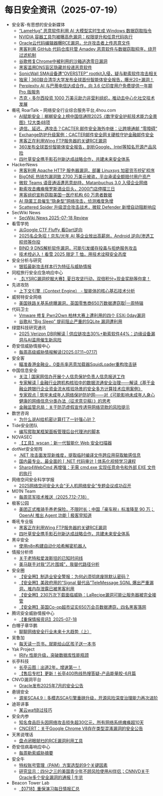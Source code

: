 # 每日安全资讯（2025-07-19）

- 安全客-有思想的安全新媒体
  - [“LameHug” 恶意软件利用 AI 大模型实时生成 Windows 数据窃取指令](https://www.anquanke.com/post/id/310220)
  - [NVIDIA 容器工具包被曝高危漏洞：权限提升和任意代码执行](https://www.anquanke.com/post/id/310219)
  - [Oracle云代码编辑器曝RCE漏洞，允许攻击者上传恶意文件](https://www.anquanke.com/post/id/310236)
  - [黑客利用 GitHub 代码仓库托管 Amadey 恶意软件与数据窃取程序，绕开过滤机制](https://www.anquanke.com/post/id/310230)
  - [谷歌修复Chrome中被利用的沙箱逃逸零日漏洞](https://www.anquanke.com/post/id/310244)
  - [黑客滥用DNS盲区隐藏并投递恶意软件](https://www.anquanke.com/post/id/310251)
  - [SonicWall SMA设备遭“OVERSTEP” rootkit入侵，疑与勒索软件攻击相关](https://www.anquanke.com/post/id/310256)
  - [独家 | 360联合清华大学发布全球首份智能体安全报告，曝光20+漏洞！](https://www.anquanke.com/post/id/310267)
  - [Perplexity AI 与巴蒂电信达成合作，向 3.6 亿印度用户免费提供一年期 Pro 版服务](https://www.anquanke.com/post/id/310264)
  - [杰克・多尔西投资 1000 万美元助力非营利组织，推动去中心化社交技术发展](https://www.anquanke.com/post/id/310278)
- 嘶吼 RoarTalk – 网络安全行业综合服务平台,4hou.com
  - [AI赋能安全｜梆梆安全上榜中国信通院2025《数字安全护航技术能力全景图》12大类48项](https://www.4hou.com/posts/1MOR)
  - [退信、延迟、遇攻击？CACTER 邮件安全海外中继：让跨境通邮 “零障碍”](https://www.4hou.com/posts/ZgxJ)
  - [Exchange防护升级案例：CACTER邮件安全网关硬核守护金融邮件安全](https://www.4hou.com/posts/PGkw)
  - [黑客正在利用Wing FTP服务器的关键RCE漏洞](https://www.4hou.com/posts/NGg6)
  - [360发布全球首份智能体安全报告，剖析Google、Intel等知名开源产品风险](https://www.4hou.com/posts/XPvW)
  - [四叶草安全携手影石创新达成战略合作，共建未来安全体系](https://www.4hou.com/posts/W1rJ)
- HackerNews
  - [黑客利用 Apache HTTP 服务器漏洞，部署 Linuxsys 加密货币挖矿程序](https://hackernews.cc/archives/59826)
  - [​​BigONE 热钱包漏洞致 2700 万美元被盗，平台承诺全额赔付用户资产​](https://hackernews.cc/archives/59824)
  - [微软 Teams 语音通话遭恶意劫持，Matanbuchus 3.0 入侵企业网络​](https://hackernews.cc/archives/59821)
  - [勒索攻击瘫痪俄罗斯酒业巨头，2000门店停摆三日](https://hackernews.cc/archives/59817)
  - [黑客组织宣称窃取美国一医疗机构 60 万患者数据](https://hackernews.cc/archives/59815)
  - [AI 隐匿工具催生“隐身型”网络攻击，侦测难度急增​](https://hackernews.cc/archives/59813)
  - [Scattered Spider 升级混合攻击战术，微软 Defender 新增自动阻断响应​](https://hackernews.cc/archives/59811)
- SecWiki News
  - [SecWiki News 2025-07-18 Review](http://www.sec-wiki.com/?2025-07-18)
- 看雪学苑
  - [从Google CTF Fluffy 看Dart逆向](https://mp.weixin.qq.com/s?__biz=MjM5NTc2MDYxMw==&mid=2458597375&idx=1&sn=d8530b8ef30dcbade7a8ba275f18984b)
  - [2025名企急招！京东/光年 AI 等企业放出高薪岗，Android 逆向/渗透工程师等你投](https://mp.weixin.qq.com/s?__biz=MjM5NTc2MDYxMw==&mid=2458597375&idx=2&sn=39907f0e31fd635e3436b8ae1a3963ce)
  - [BIND 9 DNS解析软件漏洞，可能引发缓存投毒与拒绝服务攻击](https://mp.weixin.qq.com/s?__biz=MjM5NTc2MDYxMw==&mid=2458597375&idx=3&sn=932fa7865bd708b7031df174772567e5)
  - [技术控必入！看雪 2025 限定 T 恤，用技术诠释安全态度](https://mp.weixin.qq.com/s?__biz=MjM5NTc2MDYxMw==&mid=2458597375&idx=4&sn=4a97a53710fa8c326f810daff4f65fed)
- 安全分析与研究
  - [银狐最新攻击样本行为特征与威胁情报](https://mp.weixin.qq.com/s?__biz=MzA4ODEyODA3MQ==&mid=2247492826&idx=1&sn=838afc6d9839bdd3a6bd8ec5c8030404)
- 同程旅行安全应急响应中心
  - [【LYSRC漏洞挖掘大赛】夏日攻坚行动，双倍积分+现金奖励等你拿！](https://mp.weixin.qq.com/s?__biz=MzI4MzI4MDg1NA==&mid=2247485300&idx=1&sn=12af35651ea2aa886ca0cb33d243f0b1)
- 先进攻防
  - [上下文引擎（Context Engine） - 智能体的核心基石技术分析](https://mp.weixin.qq.com/s?__biz=MzI1MDA1MjcxMw==&mid=2649908590&idx=1&sn=b2dd00bccf27476ce556d0ceec6acc27)
- 威努特安全网络
  - [美国铁路关基系统曝漏洞，英国零售商650万数据遭窃取|一周特辑](https://mp.weixin.qq.com/s?__biz=MzAwNTgyODU3NQ==&mid=2651134417&idx=1&sn=1c647891bc2a1a3fc76593fb82274590)
- 代码卫士
  - [Vmware 修复 Pwn2Own 柏林大赛上遭利用的四个 ESXi 0day漏洞](https://mp.weixin.qq.com/s?__biz=MzI2NTg4OTc5Nw==&mid=2247523602&idx=1&sn=3ec9fd59b332276a13eb21d88cdd9217)
  - [谷歌AI “Big Sleep” 提前阻止严重的SQLite 漏洞遭利用](https://mp.weixin.qq.com/s?__biz=MzI2NTg4OTc5Nw==&mid=2247523602&idx=2&sn=c7cc15872799f6b7c9dcee62f1ced6e6)
- 绿盟科技研究通讯
  - [2025 Verizon DBIR解读 |  供应链攻击30%+勒索软件44%：边缘设备漏洞与AI滥用催生新风险](https://mp.weixin.qq.com/s?__biz=MzIyODYzNTU2OA==&mid=2247498996&idx=1&sn=a52abe5d42325669cf592bee26abf77a)
- 奇安信威胁情报中心
  - [每周高级威胁情报解读(2025.07.11~07.17)](https://mp.weixin.qq.com/s?__biz=MzI2MDc2MDA4OA==&mid=2247515347&idx=1&sn=6f41a84fdbaed95d852803c7b4c38416)
- 安全客
  - [瞄准香港金融业，0查杀率恶意加载器SquidLoader重构攻击链](https://mp.weixin.qq.com/s?__biz=MzA5ODA0NDE2MA==&mid=2649788814&idx=1&sn=533f485c9a99f3ceeef3bb987ec0c9f0)
- 中国信息安全
  - [关注 | 国家网信办开展个人信息保护负责人信息报送工作](https://mp.weixin.qq.com/s?__biz=MzA5MzE5MDAzOA==&mid=2664245766&idx=1&sn=39bb155a197ae55e89e3966e42638fc6)
  - [专家解读 | 金融行业跨机构核验中的数据流通安全治理——解读《基于金融业跨银行企业资金流水核验场景的安全多方计算技术应用案例》](https://mp.weixin.qq.com/s?__biz=MzA5MzE5MDAzOA==&mid=2664245766&idx=2&sn=bccfbab00d50b8172b2c24af54a0fd1c)
  - [专家观点 | 筑牢未成年人网络保护防护网——对《可能影响未成年人身心健康的网络信息分类办法（征求意见稿）》的思考](https://mp.weixin.qq.com/s?__biz=MzA5MzE5MDAzOA==&mid=2664245766&idx=3&sn=5df69aa6323adb01697de9ac2a734677)
  - [金融监管总局：关于防范虚假宣传诱导网络贷款的风险提示](https://mp.weixin.qq.com/s?__biz=MzA5MzE5MDAzOA==&mid=2664245766&idx=4&sn=5836b61044318d36d5d3bf2786c6c95f)
- 数世咨询
  - [为什么说AI给机密计算打了一针强心针？](https://mp.weixin.qq.com/s?__biz=MzkxNzA3MTgyNg==&mid=2247539599&idx=1&sn=e9832a45a60f62117e499459a092742e)
- Tide安全团队
  - [编写爬取某框架面板管理后台代理池的脚本](https://mp.weixin.qq.com/s?__biz=Mzg2NTA4OTI5NA==&mid=2247521573&idx=1&sn=b6ecc2a624134cb1d3acb7e263be0bb2)
- NOVASEC
  - [【工具】wscan：新一代智能化 Web 安全扫描器](https://mp.weixin.qq.com/s?__biz=MzUzODU3ODA0MA==&mid=2247490677&idx=1&sn=05b5b37d08ac970c5ece3229ceee556c)
- dotNet安全矩阵
  - [.NET 攻击面发现新维度，提取临时编译文件跨应用获取敏感信息](https://mp.weixin.qq.com/s?__biz=MzUyOTc3NTQ5MA==&mid=2247500111&idx=1&sn=032bf6b43864c2cfe7a14421700626a0)
  - [国内最专业、最全面的 [ .NET 代码审计 ] 体系化视频学习课程](https://mp.weixin.qq.com/s?__biz=MzUyOTc3NTQ5MA==&mid=2247500111&idx=2&sn=d1def2da53fdae4549285565275f679d)
  - [Sharp4WebCmd 再增强：无需 cmd.exe 实现任意命令和外部 EXE 文件的执行](https://mp.weixin.qq.com/s?__biz=MzUyOTc3NTQ5MA==&mid=2247500111&idx=3&sn=1cb28c8d265494f6fb3a1c26846680b0)
- 网络空间安全科学学报
  - [2025网络空间安全大会“无人机网络安全”专题会议成功召开](https://mp.weixin.qq.com/s?__biz=MzI0NjU2NDMwNQ==&mid=2247505728&idx=1&sn=19798a93ab18bb78e87d8c1e8ab28030)
- M01N Team
  - [每周蓝军技术推送（2025.7.12-7.18）](https://mp.weixin.qq.com/s?__biz=MzkyMTI0NjA3OA==&mid=2247494285&idx=1&sn=4f3ebd4e9e76633febe874fa2082d0f6)
- 极客公园
  - [美团正式推骑手养老保险，不限时长；中国「豪车税」标准降至 90 万；OpenAI 推出 Agent 功能 | 极客早知道](https://mp.weixin.qq.com/s?__biz=MTMwNDMwODQ0MQ==&mid=2653083037&idx=1&sn=9eb0fc6b29d2c76195585854fae64c2d)
- 嘶吼专业版
  - [黑客正在利用Wing FTP服务器的关键RCE漏洞](https://mp.weixin.qq.com/s?__biz=MzI0MDY1MDU4MQ==&mid=2247583863&idx=1&sn=247a5ef8a5281ed71aa75625259ef035)
  - [四叶草安全携手影石创新达成战略合作，共建未来安全体系](https://mp.weixin.qq.com/s?__biz=MzI0MDY1MDU4MQ==&mid=2247583863&idx=2&sn=eba6ef31b6b5b92c97f0064d4df791d7)
- 黑伞安全
  - [使用n8n构建自动化哈希解密机器人](https://mp.weixin.qq.com/s?__biz=MzU0MzkzOTYzOQ==&mid=2247489862&idx=1&sn=4ef4af9c5845b95cb72da961eb0edfa7)
- 情报分析师
  - [关于老特和爱泼斯坦的已知时间线](https://mp.weixin.qq.com/s?__biz=MzA3Mjc1MTkwOA==&mid=2650561809&idx=1&sn=671e63b5bd5b17c800191b3f755ff86d)
  - [美马联手对我“芯片围城”，我替代路径分析](https://mp.weixin.qq.com/s?__biz=MzA3Mjc1MTkwOA==&mid=2650561809&idx=2&sn=c2907ce1e301ada1ac90f892c271ff77)
- 安全圈
  - [【安全圈】制造业安全警报：为何必须彻底废除默认密码？](https://mp.weixin.qq.com/s?__biz=MzIzMzE4NDU1OQ==&mid=2652070714&idx=1&sn=ccd1231536a99cc8c6648c5aaf2470c1)
  - [【安全圈】美政府用的“Signal 替代品”TeleMessage SGNL 爆出严重漏洞，堆内存泄露已被黑客利用](https://mp.weixin.qq.com/s?__biz=MzIzMzE4NDU1OQ==&mid=2652070714&idx=2&sn=49209de3fb35fbb8e54342a5c92305c5)
  - [【安全圈】230万次下载面临威胁：LaRecipe漏洞可能让服务器被完全接管](https://mp.weixin.qq.com/s?__biz=MzIzMzE4NDU1OQ==&mid=2652070714&idx=3&sn=bbdd11d7e9a7fce59dacff4dec6304db)
  - [【安全圈】英国Co-op超市证实650万会员数据遭窃，四名黑客落网](https://mp.weixin.qq.com/s?__biz=MzIzMzE4NDU1OQ==&mid=2652070714&idx=4&sn=59ab7d07c936d969e09f9de15896e102)
- 腾讯安全威胁情报中心
  - [【重保情报资讯】2025-07-18](https://mp.weixin.qq.com/s?__biz=MzI5ODk3OTM1Ng==&mid=2247510556&idx=1&sn=c2add6e35be740ebe436edfe1768860b)
- 白帽子章华鹏
  - [聊聊网络安全行业未来十大趋势（上）](https://mp.weixin.qq.com/s?__biz=MzIyOTAxOTYwMw==&mid=2650237273&idx=1&sn=99f71d714bb1cf09694e4587c1d02c26)
- 吴鲁加
  - [每天读一页书，就能给山区孩子送一本书](https://mp.weixin.qq.com/s?__biz=Mzg5NDY4ODM1MA==&mid=2247485572&idx=1&sn=8f4bbe6d8ee4ed059fb445123cd5f97a)
- Yak Project
  - [IRify 性能升级，突破数据库性能瓶颈](https://mp.weixin.qq.com/s?__biz=Mzk0MTM4NzIxMQ==&mid=2247528413&idx=1&sn=fe35bf5a9c6bfb01e6d69b2da71af55b)
- 长亭科技
  - [长亭云图｜出道2年，增速第一！](https://mp.weixin.qq.com/s?__biz=MzIwNDA2NDk5OQ==&mid=2651389472&idx=1&sn=9eaa4443894c2b134ec1a84f26dd2406)
  - [【售后专栏】更新！长亭400热线热搜答疑-产品能量胶-6月篇](https://mp.weixin.qq.com/s?__biz=MzIwNDA2NDk5OQ==&mid=2651389472&idx=2&sn=eb42c45ebe3e00278619cb498f6913b8)
- CNVD漏洞平台
  - [Oracle发布2025年7月的安全公告](https://mp.weixin.qq.com/s?__biz=MzU3ODM2NTg2Mg==&mid=2247496134&idx=1&sn=f3672f4a71a0b8f78a98360d5826d255)
- 悬镜安全
  - [源鉴SCA4.9︱多模态SCA引擎重磅升级，开源风险深度治理能力再次进阶](https://mp.weixin.qq.com/s?__biz=MzA3NzE2ODk1Mg==&mid=2647796763&idx=1&sn=e691fb1f17f4fe87d3ea45fa1b74db1b)
- 迪哥讲事
  - [某云waf绕过技巧](https://mp.weixin.qq.com/s?__biz=MzIzMTIzNTM0MA==&mid=2247497904&idx=1&sn=49d8a3972c9d304cddaf6be1cf1cec0f)
- 安全内参
  - [知名食品巨头因网络攻击损失超30亿元，所有网络系统瘫痪超10天](https://mp.weixin.qq.com/s?__biz=MzI4NDY2MDMwMw==&mid=2247514705&idx=1&sn=16e4ce27ab567f6c17275518c5aa136e)
  - [CNCERT：关于Google Chrome V8存在类型混淆漏洞的安全公告](https://mp.weixin.qq.com/s?__biz=MzI4NDY2MDMwMw==&mid=2247514705&idx=2&sn=ed3298db2e4591a6131808dc09a0ecb4)
- 天黑说嘿话
  - [盘点闭眼就扫的RCE漏洞利用工具](https://mp.weixin.qq.com/s?__biz=MzI5NTQ5MTAzMA==&mid=2247484517&idx=1&sn=e03f98bbb89978b550a97c773fa5a27a)
- 奇安信病毒响应中心
  - [每周勒索威胁摘要](https://mp.weixin.qq.com/s?__biz=MzI5Mzg5MDM3NQ==&mid=2247498516&idx=1&sn=92737e09d0a5fc0efbba98c42a3ba30b)
- 安全牛
  - [特权账号管理（PAM）方案选型的9个关键因素](https://mp.weixin.qq.com/s?__biz=MjM5Njc3NjM4MA==&mid=2651138069&idx=1&sn=2598bff8582e5a8c122afa3cce529aea)
  - [研究显示：四分之三的美国青少年不顾风险使用AI伴侣；CNNVD关于Oracle多个安全漏洞的通报 | 牛览](https://mp.weixin.qq.com/s?__biz=MjM5Njc3NjM4MA==&mid=2651138069&idx=2&sn=535ea85e8092f28f192814ef324c3286)
- Beacon Tower Lab
  - [【0718】重保演习每日情报汇总](https://mp.weixin.qq.com/s?__biz=MzkyNzcxNTczNA==&mid=2247487657&idx=1&sn=65b0d2f7225d51c29bccaaad8060b8e5)
